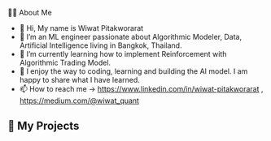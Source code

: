 🤦‍♂️ About Me

- 👋 Hi, My name is Wiwat Pitakworarat
- 👀 I’m an ML engineer passionate about Algorithmic Modeler, Data, Artificial Intelligence living in Bangkok, Thailand.
- 🌱 I’m currently learning how to implement Reinforcement with Algorithmic Trading Model.
- 🔨 I enjoy the way to coding, learning and building the AI model. I am happy to share what I have learned.
- 📫 How to reach me
-> https://www.linkedin.com/in/wiwat-pitakworarat , https://medium.com/@wiwat_quant
  
🚗 My Projects
- 

<!---
WiwatPtk/WiwatPtk is a ✨ special ✨ repository because its `README.md` (this file) appears on your GitHub profile.
You can click the Preview link to take a look at your changes.
--->
